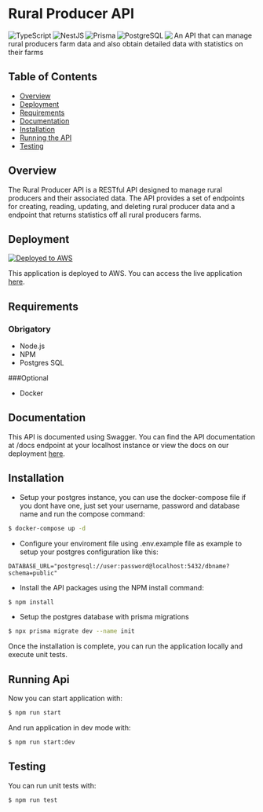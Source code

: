 # Rural Producer API

<p>
<img  align="left" src="https://img.shields.io/badge/TypeScript-3178C6?style=for-the-badge&logo=typescript&logoColor=white" alt="TypeScript" /><img  align ="left" src="https://img.shields.io/badge/NestJS-E0234E?style=for-the-badge&logo=nestjs&logoColor=white" alt="NestJS" /><img align="left" src="https://img.shields.io/badge/Prisma-2D3748?style=for-the-badge&logo=prisma&logoColor=white" alt="Prisma" /><img align ="left" src="https://img.shields.io/badge/PostgreSQL-4169E1?style=for-the-badge&logo=postgresql&logoColor=white" alt="PostgreSQL" /><img align="left" src="https://img.shields.io/badge/AWS-%23FF9900.svg?style=for-the-badge&logo=amazon-aws&logoColor=white"/>
</p>

An API that can manage rural producers farm data and also obtain detailed data with statistics on their farms

## Table of Contents

- [Overview](#overview)
- [Deployment](#deployment)
- [Requirements](#requirements)
- [Documentation](#documentation)
- [Installation](#authentication)
- [Running the API](#running-the-api)
- [Testing](#testing)

## Overview

The Rural Producer API is a RESTful API designed to manage rural producers and their associated data. The API provides a set of endpoints for creating, reading, updating, and deleting rural producer data and a endpoint that returns statistics off all rural producers farms.

## Deployment

[![Deployed to AWS](https://img.shields.io/badge/Deployed%20to-AWS-430098.svg)](http://ec2-98-81-115-106.compute-1.amazonaws.com/docs)

This application is deployed to AWS. You can access the live application [here](http://ec2-98-81-115-106.compute-1.amazonaws.com/docs).

## Requirements

### Obrigatory

- Node.js
- NPM
- Postgres SQL

###Optional

- Docker

## Documentation

This API is documented using Swagger. You can find the API documentation at /docs endpoint at your localhost instance or view the docs on our deployment [here](http://ec2-98-81-115-106.compute-1.amazonaws.com/docs).

## Installation

- Setup your postgres instance, you can use the docker-compose file if you dont have one, just set your username, password and database name and run the compose command:

```bash
$ docker-compose up -d
```

- Configure your enviroment file using .env.example file as example to setup your postgres configuration like this:

```env
DATABASE_URL="postgresql://user:password@localhost:5432/dbname?schema=public"
```

- Install the API packages using the NPM install command:

```bash
$ npm install
```

- Setup the postgres database with prisma migrations

```bash
$ npx prisma migrate dev --name init
```

Once the installation is complete, you can run the application locally and execute unit tests.

## Running Api

Now you can start application with:

```bash
$ npm run start
```

And run application in dev mode with:

```bash
$ npm run start:dev
```

## Testing

You can run unit tests with:

```bash
$ npm run test
```
